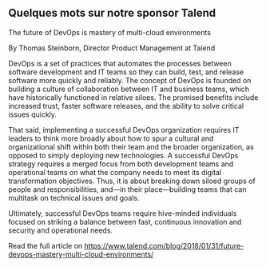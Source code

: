 ## Quelques mots sur notre sponsor Talend

The future of DevOps is mastery of multi-cloud environments

By Thomas Steinborn, Director Product Management at Talend

DevOps is a set of practices that automates the processes between software development and IT teams so they can build, test, and release software more quickly and reliably. The concept of DevOps is founded on building a culture of collaboration between IT and business teams, which have historically functioned in relative siloes. The promised benefits include increased trust, faster software releases, and the ability to solve critical issues quickly.

That said, implementing a successful DevOps organization requires IT leaders to think more broadly about how to spur a cultural and organizational shift within both their team and the broader organization, as opposed to simply deploying new technologies. A successful DevOps strategy requires a merged focus from both development teams and operational teams on what the company needs to meet its digital transformation objectives. Thus, it is about breaking down siloed groups of people and responsibilities, and—in their place—building teams that can multitask on technical issues and goals.

Ultimately, successful DevOps teams require hive-minded individuals focused on striking a balance between fast, continuous innovation and security and operational needs. 

Read the full article on https://www.talend.com/blog/2018/01/31/future-devops-mastery-multi-cloud-environments/ 